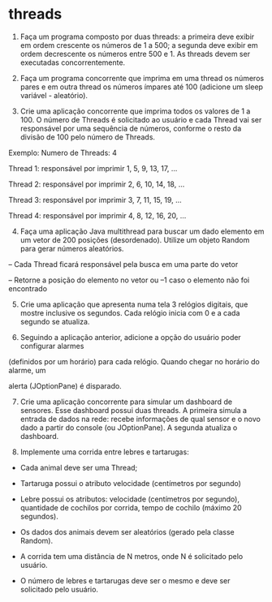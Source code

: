# threads
1) Faça um programa composto por duas threads: a primeira deve exibir em ordem crescente os números de 1 a 500; a segunda deve exibir em ordem decrescente os números entre 500 e 1. As threads devem ser executadas concorrentemente.

2) Faça um programa concorrente que imprima em uma thread os números pares e em outra thread os números ímpares até 100 (adicione um sleep variável - aleatório).

3) Crie uma aplicação concorrente que imprima todos os valores de 1 a 100. O número de Threads é solicitado ao usuário e cada Thread vai ser responsável por uma sequência de números, conforme o resto da divisão de 100 pelo número de Threads.

Exemplo: Numero de Threads: 4

Thread 1: responsável por imprimir 1, 5, 9, 13, 17, ...

Thread 2: responsável por imprimir 2, 6, 10, 14, 18, ...

Thread 3: responsável por imprimir 3, 7, 11, 15, 19, ...

Thread 4: responsável por imprimir 4, 8, 12, 16, 20, ...

4) Faça uma aplicação Java multithread para buscar um dado elemento em um vetor de 200 posições (desordenado). Utilize um objeto Random para gerar números aleatórios.

– Cada Thread ficará responsável pela busca em uma parte do vetor

– Retorne a posição do elemento no vetor ou –1 caso o elemento não foi encontrado

5) Crie uma aplicação que apresenta numa tela 3 relógios digitais, que mostre inclusive os segundos. Cada relógio inicia com 0 e a cada segundo se atualiza.

6) Seguindo a aplicação anterior, adicione a opção do usuário poder configurar alarmes

(definidos por um horário) para cada relógio. Quando chegar no horário do alarme, um

alerta (JOptionPane) é disparado.

7) Crie uma aplicação concorrente para simular um dashboard de sensores. Esse dashboard possui duas threads. A primeira simula a entrada de dados na rede: recebe informações de qual sensor e o novo dado a partir do console (ou JOptionPane). A segunda atualiza o dashboard.

8) Implemente uma corrida entre lebres e tartarugas:

- Cada animal deve ser uma Thread;

- Tartaruga possui o atributo velocidade (centímetros por segundo)

- Lebre possui os atributos: velocidade (centímetros por segundo), quantidade de cochilos por corrida, tempo de cochilo (máximo 20 segundos).

- Os dados dos animais devem ser aleatórios (gerado pela classe Random).

- A corrida tem uma distância de N metros, onde N é solicitado pelo usuário.

- O número de lebres e tartarugas deve ser o mesmo e deve ser solicitado pelo usuário.

